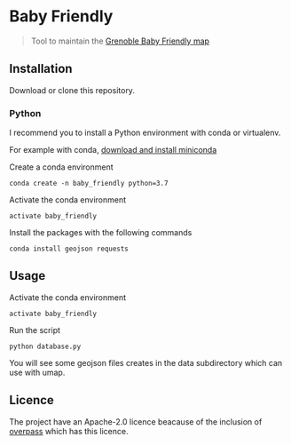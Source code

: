 # Baby Friendly
> Tool to maintain the [Grenoble Baby Friendly map](http://umap.openstreetmap.fr/fr/map/grenoble-baby-friendly_348445)

## Installation

Download or clone this repository.

### Python
I recommend you to install a Python environment with conda or virtualenv.

For example with conda, 
[download and install miniconda](https://docs.conda.io/en/latest/miniconda.html)

Create a conda environment
```
conda create -n baby_friendly python=3.7
```

Activate the conda environment
```
activate baby_friendly
```

Install the packages with the following commands
```
conda install geojson requests
```

## Usage

Activate the conda environment
```
activate baby_friendly
```

Run the script

```
python database.py
```

You will see some geojson files creates in the data subdirectory which can use with umap.

## Licence

The project have an Apache-2.0 licence beacause of the inclusion of
[overpass](https://github.com/mvexel/overpass-api-python-wrapper) which has this licence.